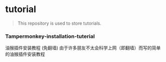 # tutorial

> This repository is used to store tutorials.

### Tampermonkey-installation-tuterial
油猴插件安装教程 (免翻墙)
由于许多朋友不太会科学上网（即翻墙）而写的简单的油猴插件安装教程
